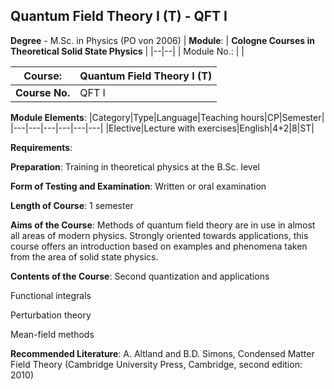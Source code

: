 ## Quantum Field Theory I (T) - QFT I

**Degree** - M.Sc. in Physics (PO von 2006)
| **Module**: | **Cologne Courses in Theoretical Solid State Physics** |
|--|--|
| Module No.: |  |

| **Course**: | Quantum Field Theory I (T) |
|------|------|
| **Course No.** | QFT I |

**Module Elements**:
|Category|Type|Language|Teaching hours|CP|Semester|
|---|---|---|---|---|---|
|Elective|Lecture with exercises|English|4+2|8|ST|

**Requirements**:


**Preparation**:
Training in theoretical physics at the B.Sc. level

**Form of Testing and Examination**:
Written or oral examination

**Length of Course**:
1 semester

**Aims of the Course**:
Methods of quantum field theory are in use in almost all areas of modern physics. Strongly oriented towards applications, this course offers an introduction based on examples and phenomena taken from the area of solid state physics.

**Contents of the Course**:
Second quantization and applications

Functional integrals

Perturbation theory

Mean-field methods

**Recommended Literature**:
A. Altland and B.D. Simons, Condensed Matter Field Theory (Cambridge University Press, Cambridge, second edition: 2010)


